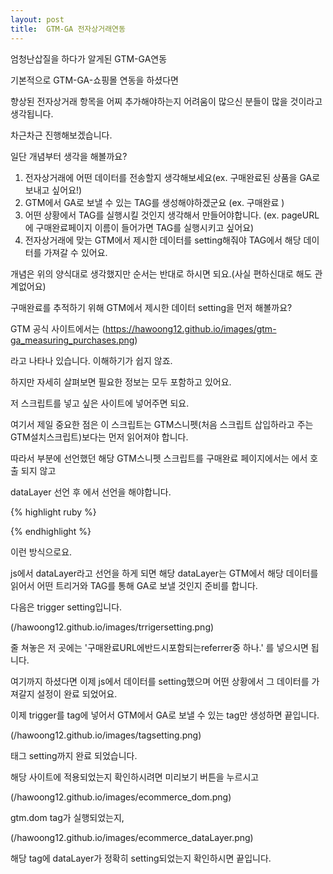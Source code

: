 ```yaml
---
layout: post
title:  GTM-GA 전자상거래연동
---
```



엄청난삽질을 하다가 알게된 GTM-GA연동

기본적으로 GTM-GA-쇼핑몰 연동을 하셨다면

향상된 전자상거래 항목을 어찌 추가해야하는지 어려움이 많으신 분들이 많을 것이라고 생각됩니다.

차근차근 진행해보겠습니다.

일단 개념부터 생각을 해볼까요?

1. 전자상거래에 어떤 데이터를 전송할지 생각해보세요(ex. 구매완료된 상품을 GA로 보내고 싶어요!)
2. GTM에서 GA로 보낼 수 있는 TAG를 생성해야하겠군요 (ex. 구매완료 )
3. 어떤 상황에서 TAG를 실행시킬 것인지 생각해서 만들어야합니다. (ex. pageURL에 구매완료페이지 이름이 들어가면 TAG를 실행시키고 싶어요)
4. 전자상거래에 맞는 GTM에서 제시한 데이터를 setting해줘야 TAG에서 해당 데이터를 가져갈 수 있어요.


개념은 위의 양식대로 생각했지만 순서는 반대로 하시면 되요.(사실 편하신대로 해도 관계없어요)

구매완료를 추적하기 위해 GTM에서 제시한 데이터 setting을 먼저 해볼까요? 

GTM 공식 사이트에서는 
(https://hawoong12.github.io/images/gtm-ga_measuring_purchases.png)

라고 나타나 있습니다. 이해하기가 쉽지 않죠.

하지만 자세히 살펴보면 필요한 정보는 모두 포함하고 있어요.

저 스크립트를 넣고 싶은 사이트에 넣어주면 되요.

여기서 제일 중요한 점은 이 스크립트는 GTM스니펫(처음 스크립트 삽입하라고 주는 GTM설치스크립트)보다는 먼저 읽어져야 합니다.

따라서 <head>부분에 선언했던 해당 GTM스니펫 스크립트를 구매완료 페이지에서는 <head>에서 호출 되지 않고 

dataLayer 선언 후 <body>에서 선언을 해야합니다.

{% highlight ruby %}<head>
	<!-- Google Tag Manager -->
	<script>
	if((document.URL).indexOf('구매완료URL에반드시포함되는referrer중 하나') < 0){
		(function(w,d,s,l,i){w[l]=w[l]||[];w[l].push({'gtm.start':
		new Date().getTime(),event:'gtm.js'});var f=d.getElementsByTagName(s)[0],
		j=d.createElement(s),dl=l!='dataLayer'?'&l='+l:'';j.async=true;j.src=
		'https://www.googletagmanager.com/gtm.js?id='+i+dl;f.parentNode.insertBefore(j,f);
		})(window,document,'script','dataLayer','asldhfasdfkaj(GTMid들어가는곳)');
	}
	</script>
	<!-- End Google Tag Manager -->
</head>

<body>
	<script>
	var dataLayer = new Array();
	dataLayer.push({'ecommerce': {
    'purchase': {
      'actionField': {
        'id': 'T12345',                         // Transaction ID. Required for purchases and refunds.
        'affiliation': 'Online Store',
        'revenue': '35.43',                     // Total transaction value (incl. tax and shipping)
        'tax':'4.90',
        'shipping': '5.99',
        'coupon': 'SUMMER_SALE'
      },
      'products': [{                            // List of productFieldObjects.
        'name': 'Triblend Android T-Shirt',     // Name or ID is required.
        'id': '12345',
        'price': '15.25',
        'brand': 'Google',
        'category': 'Apparel',
        'variant': 'Gray',
        'quantity': 1,
        'coupon': ''                            // Optional fields may be omitted or set to empty string.
       },
       {
        'name': 'Donut Friday Scented T-Shirt',
        'id': '67890',
        'price': '33.75',
        'brand': 'Google',
        'category': 'Apparel',
        'variant': 'Black',
        'quantity': 1
       }]
    }
  }});
  
		(function(w,d,s,l,i){w[l]=w[l]||[];w[l].push({'gtm.start':
		new Date().getTime(),event:'gtm.js'});var f=d.getElementsByTagName(s)[0],
		j=d.createElement(s),dl=l!='dataLayer'?'&l='+l:'';j.async=true;j.src=
		'https://www.googletagmanager.com/gtm.js?id='+i+dl;f.parentNode.insertBefore(j,f);
		})(window,document,'script','dataLayer','asldhfasdfkaj(GTM-id들어가는곳)');
  </script>
</body>

{% endhighlight %}

이런 방식으로요.

js에서 dataLayer라고 선언을 하게 되면 해당 dataLayer는 GTM에서 해당 데이터를 읽어서 어떤 트리거와 TAG를 통해 GA로 보낼 것인지 준비를 합니다.

다음은 trigger setting입니다.

(/hawoong12.github.io/images/trrigersetting.png)

줄 쳐놓은 저 곳에는 '구매완료URL에반드시포함되는referrer중 하나.' 를 넣으시면 됩니다.

여기까지 하셨다면 이제 js에서 데이터를 setting했으며 어떤 상황에서 그 데이터를 가져갈지 설정이 완료 되었어요.

이제 trigger를 tag에 넣어서 GTM에서 GA로 보낼 수 있는 tag만 생성하면 끝입니다.

(/hawoong12.github.io/images/tagsetting.png)

태그 setting까지 완료 되었습니다.

해당 사이트에 적용되었는지 확인하시려면 미리보기 버튼을 누르시고

(/hawoong12.github.io/images/ecommerce_dom.png)

gtm.dom tag가 실행되었는지, 

(/hawoong12.github.io/images/ecommerce_dataLayer.png)

해당 tag에 dataLayer가 정확히 setting되었는지 확인하시면 끝입니다.
